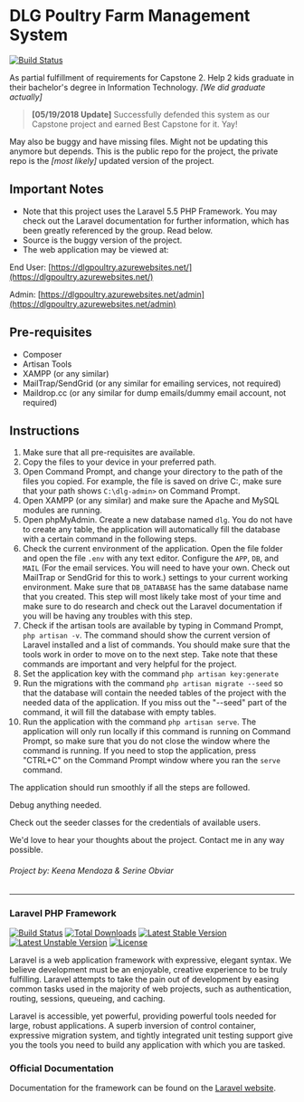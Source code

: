# DLG Poultry Farm Management System

[![Build Status](https://travis-ci.org/keanmndz/dlgpoultry.svg?branch=master)](https://travis-ci.org/keanmndz/dlgpoultry)

As partial fulfillment of requirements for Capstone 2. Help 2 kids graduate in their bachelor's degree in Information Technology. _[We did graduate actually]_

> **[05/19/2018 Update]** Successfully defended this system as our Capstone project and earned Best Capstone for it. Yay!

May also be buggy and have missing files. Might not be updating this anymore but depends. This is the public repo for the project, the private repo is the _[most likely]_ updated version of the project.

## Important Notes

* Note that this project uses the Laravel 5.5 PHP Framework. You may check out the Laravel documentation for further information, which has been greatly referenced by the group. Read below.
* Source is the buggy version of the project.
* The web application may be viewed at:

End User: [https://dlgpoultry.azurewebsites.net/](https://dlgpoultry.azurewebsites.net/)

Admin: [https://dlgpoultry.azurewebsites.net/admin](https://dlgpoultry.azurewebsites.net/admin)

## Pre-requisites

- Composer
- Artisan Tools
- XAMPP (or any similar)
- MailTrap/SendGrid (or any similar for emailing services, not required)
- Maildrop.cc (or any similar for dump emails/dummy email account, not required)

## Instructions

1. Make sure that all pre-requisites are available.
2. Copy the files to your device in your preferred path.
3. Open Command Prompt, and change your directory to the path of the files you copied. For example, the file is saved on drive C:, make sure that your path shows `C:\dlg-admin>` on Command Prompt.
4. Open XAMPP (or any similar) and make sure the Apache and MySQL modules are running.
5. Open phpMyAdmin. Create a new database named `dlg`. You do not have to create any table, the application will automatically fill the database with a certain command in the following steps.
6. Check the current environment of the application. Open the file folder and open the file `.env` with any text editor. Configure the `APP`, `DB`, and `MAIL` (For the email services. You will need to have your own. Check out MailTrap or SendGrid for this to work.) settings to your current working environment. Make sure that `DB_DATABASE` has the same database name that you created. This step will most likely take most of your time and make sure to do research and check out the Laravel documentation if you will be having any troubles with this step.
7. Check if the artisan tools are available by typing in Command Prompt, `php artisan -v`. The command should show the current version of Laravel installed and a list of commands. You should make sure that the tools work in order to move on to the next step. Take note that these commands are important and very helpful for the project.
8. Set the application key with the command `php artisan key:generate`
9. Run the migrations with the command `php artisan migrate --seed` so that the database will contain the needed tables of the project with the needed data of the application. If you miss out the "--seed" part of the command, it will fill the database with empty tables. 
10. Run the application with the command `php artisan serve`. The application will only run locally if this command is running on Command Prompt, so make sure that you do not close the window where the command is running. If you need to stop the application, press "CTRL+C" on the Command Prompt window where you ran the `serve` command.

The application should run smoothly if all the steps are followed.

Debug anything needed.

Check out the seeder classes for the credentials of available users.

We'd love to hear your thoughts about the project. Contact me in any way possible.

###### _Project by: Keena Mendoza & Serine Obviar_

***

### Laravel PHP Framework

[![Build Status](https://travis-ci.org/laravel/framework.svg)](https://travis-ci.org/laravel/framework)
[![Total Downloads](https://poser.pugx.org/laravel/framework/d/total.svg)](https://packagist.org/packages/laravel/framework)
[![Latest Stable Version](https://poser.pugx.org/laravel/framework/v/stable.svg)](https://packagist.org/packages/laravel/framework)
[![Latest Unstable Version](https://poser.pugx.org/laravel/framework/v/unstable.svg)](https://packagist.org/packages/laravel/framework)
[![License](https://poser.pugx.org/laravel/framework/license.svg)](https://packagist.org/packages/laravel/framework)

Laravel is a web application framework with expressive, elegant syntax. We believe development must be an enjoyable, creative experience to be truly fulfilling. Laravel attempts to take the pain out of development by easing common tasks used in the majority of web projects, such as authentication, routing, sessions, queueing, and caching.

Laravel is accessible, yet powerful, providing powerful tools needed for large, robust applications. A superb inversion of control container, expressive migration system, and tightly integrated unit testing support give you the tools you need to build any application with which you are tasked.

### Official Documentation

Documentation for the framework can be found on the [Laravel website](http://laravel.com/docs).
